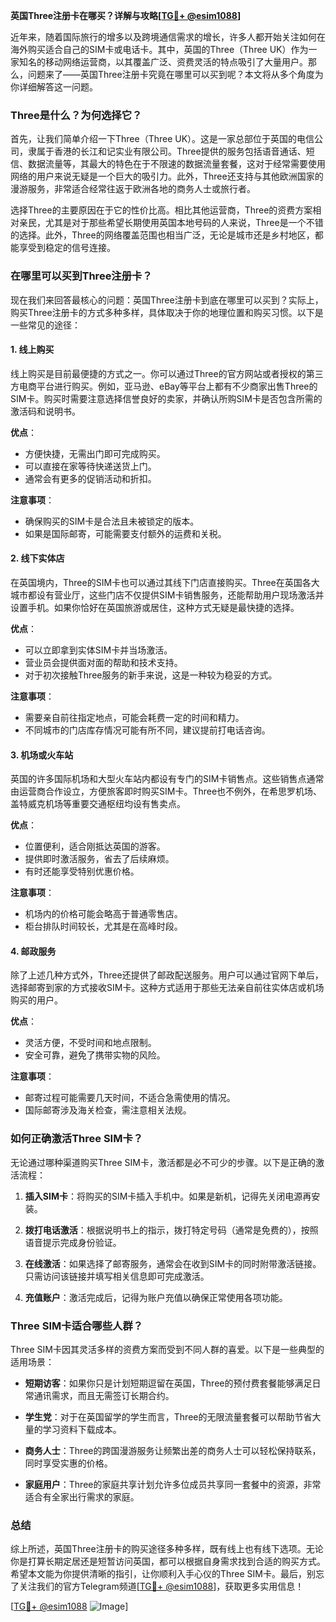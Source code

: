 **英国Three注册卡在哪买？详解与攻略[[TG💪+ @esim1088](https://t.me/s/esim1088)]**

近年来，随着国际旅行的增多以及跨境通信需求的增长，许多人都开始关注如何在海外购买适合自己的SIM卡或电话卡。其中，英国的Three（Three UK）作为一家知名的移动网络运营商，以其覆盖广泛、资费灵活的特点吸引了大量用户。那么，问题来了——英国Three注册卡究竟在哪里可以买到呢？本文将从多个角度为你详细解答这一问题。

### Three是什么？为何选择它？

首先，让我们简单介绍一下Three（Three UK）。这是一家总部位于英国的电信公司，隶属于香港的长江和记实业有限公司。Three提供的服务包括语音通话、短信、数据流量等，其最大的特色在于不限速的数据流量套餐，这对于经常需要使用网络的用户来说无疑是一个巨大的吸引力。此外，Three还支持与其他欧洲国家的漫游服务，非常适合经常往返于欧洲各地的商务人士或旅行者。

选择Three的主要原因在于它的性价比高。相比其他运营商，Three的资费方案相对亲民，尤其是对于那些希望长期使用英国本地号码的人来说，Three是一个不错的选择。此外，Three的网络覆盖范围也相当广泛，无论是城市还是乡村地区，都能享受到稳定的信号连接。

### 在哪里可以买到Three注册卡？

现在我们来回答最核心的问题：英国Three注册卡到底在哪里可以买到？实际上，购买Three注册卡的方式多种多样，具体取决于你的地理位置和购买习惯。以下是一些常见的途径：

#### 1. **线上购买**
   线上购买是目前最便捷的方式之一。你可以通过Three的官方网站或者授权的第三方电商平台进行购买。例如，亚马逊、eBay等平台上都有不少商家出售Three的SIM卡。购买时需要注意选择信誉良好的卖家，并确认所购SIM卡是否包含所需的激活码和说明书。

   **优点**：
   - 方便快捷，无需出门即可完成购买。
   - 可以直接在家等待快递送货上门。
   - 通常会有更多的促销活动和折扣。

   **注意事项**：
   - 确保购买的SIM卡是合法且未被锁定的版本。
   - 如果是国际邮寄，可能需要支付额外的运费和关税。

#### 2. **线下实体店**
   在英国境内，Three的SIM卡也可以通过其线下门店直接购买。Three在英国各大城市都设有营业厅，这些门店不仅提供SIM卡销售服务，还能帮助用户现场激活并设置手机。如果你恰好在英国旅游或居住，这种方式无疑是最快捷的选择。

   **优点**：
   - 可以立即拿到实体SIM卡并当场激活。
   - 营业员会提供面对面的帮助和技术支持。
   - 对于初次接触Three服务的新手来说，这是一种较为稳妥的方式。

   **注意事项**：
   - 需要亲自前往指定地点，可能会耗费一定的时间和精力。
   - 不同城市的门店库存情况可能有所不同，建议提前打电话咨询。

#### 3. **机场或火车站**
   英国的许多国际机场和大型火车站内都设有专门的SIM卡销售点。这些销售点通常由运营商合作设立，方便旅客即时购买SIM卡。Three也不例外，在希思罗机场、盖特威克机场等重要交通枢纽均设有售卖点。

   **优点**：
   - 位置便利，适合刚抵达英国的游客。
   - 提供即时激活服务，省去了后续麻烦。
   - 有时还能享受特别优惠价格。

   **注意事项**：
   - 机场内的价格可能会略高于普通零售店。
   - 柜台排队时间较长，尤其是在高峰时段。

#### 4. **邮政服务**
   除了上述几种方式外，Three还提供了邮政配送服务。用户可以通过官网下单后，选择邮寄到家的方式接收SIM卡。这种方式适用于那些无法亲自前往实体店或机场购买的用户。

   **优点**：
   - 灵活方便，不受时间和地点限制。
   - 安全可靠，避免了携带实物的风险。

   **注意事项**：
   - 邮寄过程可能需要几天时间，不适合急需使用的情况。
   - 国际邮寄涉及海关检查，需注意相关法规。

### 如何正确激活Three SIM卡？

无论通过哪种渠道购买Three SIM卡，激活都是必不可少的步骤。以下是正确的激活流程：

1. **插入SIM卡**：将购买的SIM卡插入手机中。如果是新机，记得先关闭电源再安装。
   
2. **拨打电话激活**：根据说明书上的指示，拨打特定号码（通常是免费的），按照语音提示完成身份验证。

3. **在线激活**：如果选择了邮寄服务，通常会在收到SIM卡的同时附带激活链接。只需访问该链接并填写相关信息即可完成激活。

4. **充值账户**：激活完成后，记得为账户充值以确保正常使用各项功能。

### Three SIM卡适合哪些人群？

Three SIM卡因其灵活多样的资费方案而受到不同人群的喜爱。以下是一些典型的适用场景：

- **短期访客**：如果你只是计划短期逗留在英国，Three的预付费套餐能够满足日常通讯需求，而且无需签订长期合约。
  
- **学生党**：对于在英国留学的学生而言，Three的无限流量套餐可以帮助节省大量的学习资料下载成本。

- **商务人士**：Three的跨国漫游服务让频繁出差的商务人士可以轻松保持联系，同时享受实惠的价格。

- **家庭用户**：Three的家庭共享计划允许多位成员共享同一套餐中的资源，非常适合有全家出行需求的家庭。

### 总结

综上所述，英国Three注册卡的购买途径多种多样，既有线上也有线下选项。无论你是打算长期定居还是短暂访问英国，都可以根据自身需求找到合适的购买方式。希望本文能为你提供清晰的指引，让你顺利入手心仪的Three SIM卡。最后，别忘了关注我们的官方Telegram频道[[TG💪+ @esim1088](https://t.me/s/esim1088)]，获取更多实用信息！

[[TG💪+ @esim1088](https://t.me/s/esim1088) ![Image](https://i.postimg.cc/4NQfJmqS/Snipaste-2025-05-13-00-14-12.png)]